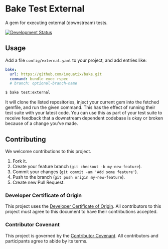 # Bake Test External

A gem for executing external (downstream) tests.

[![Development Status](https://github.com/ioquatix/bake-test-external/workflows/Test/badge.svg)](https://github.com/ioquatix/bake-test-external/actions?workflow=Test)

## Usage

Add a file `config/external.yaml` to your project, and add entries like:

``` yaml
bake:
  url: https://github.com/ioquatix/bake.git
  command: bundle exec rspec
  # branch: optional-branch-name
```

``` bash
$ bake test:external
```

It will clone the listed repositories, inject your current gem into the fetched gemfile, and run the given command. This has the effect of running their test suite with your latest code. You can use this as part of your test suite to receive feedback that a downstream dependent codebase is okay or broken because of a change you've made.

## Contributing

We welcome contributions to this project.

1.  Fork it.
2.  Create your feature branch (`git checkout -b my-new-feature`).
3.  Commit your changes (`git commit -am 'Add some feature'`).
4.  Push to the branch (`git push origin my-new-feature`).
5.  Create new Pull Request.

### Developer Certificate of Origin

This project uses the [Developer Certificate of Origin](https://developercertificate.org/). All contributors to this project must agree to this document to have their contributions accepted.

### Contributor Covenant

This project is governed by the [Contributor Covenant](https://www.contributor-covenant.org/). All contributors and participants agree to abide by its terms.
